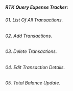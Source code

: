 ##### RTK Query Expense Tracker:
###### 01. List Of All Transactions.
###### 02. Add Transactions.
###### 03. Delete Transactions.
###### 04. Edit Transaction Details.
###### 05. Total Balance Update.

